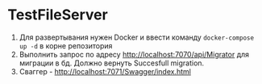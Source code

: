 # TestFileServer

 1. Для развертывания нужен Docker и ввести команду `docker-compose up -d` в корне репозитория
 2. Выполнить запрос по адресу [http://localhost:7070/api/Migrator](http://localhost:7070/api/Migrator) для миграции в бд. Должно вернуть Succesfull migration.
 3. Сваггер - [http://localhost:7071/Swagger/index.html](http://localhost:7071/Swagger/index.html)
 

